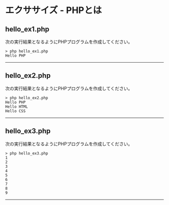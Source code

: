 # エクササイズ - PHPとは

## hello_ex1.php

次の実行結果となるようにPHPプログラムを作成してください。

```
> php hello_ex1.php
Hello PHP
```

---


## hello_ex2.php

次の実行結果となるようにPHPプログラムを作成してください。

```
> php hello_ex2.php
Hello PHP
Hello HTML
Hello CSS
```

---


## hello_ex3.php

次の実行結果となるようにPHPプログラムを作成してください。

```
> php hello_ex3.php
1
2
3
4
5
6
7
8
9
```

---
